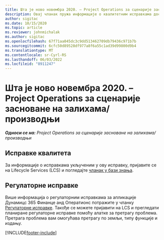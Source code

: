 ```yaml
---
title: Шта је ново новембра 2020. – Project Operations за сценарије засноване на залихама/производњи
description: Овај чланак пружа информације о квалитетним исправкама доступним у новембру 2020.
author: sigitac
ms.date: 10/15/2020
ms.topic: article
ms.reviewer: johnmichalak
ms.author: sigitac
ms.openlocfilehash: 67f71aa045dc3c9dd513462709db79436c971b7b
ms.sourcegitcommit: 6cfc50d89528df977a8f6a55c1ad39d99800d9b4
ms.translationtype: MT
ms.contentlocale: sr-Cyrl-RS
ms.lasthandoff: 06/03/2022
ms.locfileid: "8911247"
---
```

# <a name="whats-new-november-2020---project-operations-for-stockedproduction-based-scenarios"></a>Шта је ново новембра 2020. – Project Operations за сценарије засноване на залихама/производњи

_**Односи се на:** Project Operations за сценарије засноване на залихама/производњи_

## <a name="quality-updates"></a>Исправке квалитета

За информације о исправкама укљученим у ову исправку, пријавите се на Lifecycle Services (LCS) и погледајте [чланак у бази знања](https://fix.lcs.dynamics.com/Issue/Details?bugId=488609&amp;dbType=3&amp;qc=8251e8e1d5e2386de850599926c1adc3fec8e2ba25308036d22cdfe0a1c28fc7).

## <a name="regulatory-updates"></a>Регулаторне исправке

Више информација о регулаторним исправкама за апликације Дyнамицс 365 Финанце анд Оператионс потражите у чланку [Регулаторне исправке](/dynamics365/finance/localizations/regulatory-updates). Такође се можете пријавити на LCS и прегледати планиране регулаторне исправке помоћу алатке за претрагу проблема. Претрага проблема вам омогућава претрагу по земљи, типу функције и издању.


[!INCLUDE[footer-include](../../includes/footer-banner.md)]